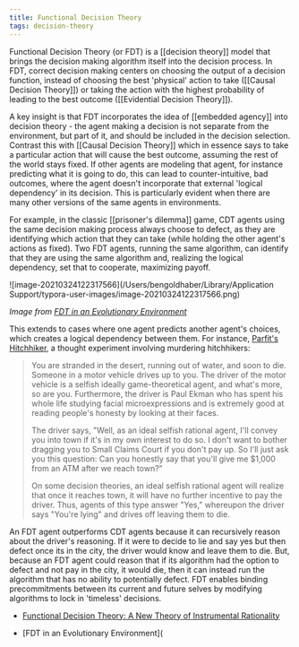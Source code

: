 ```yaml
---
title: Functional Decision Theory
tags: decision-theory
---
```


Functional Decision Theory (or FDT) is a [[decision theory]] model that brings the decision making algorithm itself into the decision process. In FDT, correct decision making centers on choosing the output of a decision function, instead of choosing the best 'physical' action to take ([[Causal Decision Theory]]) or taking the action with the highest probability of leading to the best outcome ([[Evidential Decision Theory]]). 

A key insight is that FDT incorporates the idea of [[embedded agency]] into decision theory - the agent making a decision is not separate from the environment, but part of it, and should be included in the decision selection. Contrast this with [[Causal Decision Theory]] which in essence says to take a particular action that will cause the best outcome, assuming the rest of the world stays fixed. If other agents are modeling that agent, for instance predicting what it is going to do, this can lead to counter-intuitive, bad outcomes, where the agent doesn't incorporate that external 'logical dependency' in its decision. This is particularly evident when there are many other versions of the same agents in environments.

For example, in the classic [[prisoner's dilemma]] game, CDT agents using the same decision making process always choose to defect, as they are identifying which action that they can take (while holding the other agent's actions as fixed). Two FDT agents, running the same algorithm, can identify that they are using the same algorithm and, realizing the logical dependency, set that to cooperate, maximizing payoff.

![image-20210324122317566](/Users/bengoldhaber/Library/Application Support/typora-user-images/image-20210324122317566.png)

*Image from [FDT in an Evolutionary Environment](https://arxiv.org/pdf/2005.05154.pdf)*

This extends to cases where one agent predicts another agent's choices, which creates a logical dependency between them. For instance, [Parfit's Hitchhiker](https://arbital.com/p/parfits_hitchhiker/), a thought experiment involving murdering hitchhikers:

> You are stranded in the desert, running out of water, and soon to die. Someone in a motor vehicle drives up to you. The driver of the motor vehicle is a selfish ideally game-theoretical agent, and what's more, so are you. Furthermore, the driver is Paul Ekman who has spent his whole life studying facial microexpressions and is extremely good at reading people's honesty by looking at their faces.
>
> The driver says, "Well, as an ideal selfish rational agent, I'll convey you into town if it's in my own interest to do so. I don't want to bother dragging you to Small Claims Court if you don't pay up. So I'll just ask you this question: Can you honestly say that you'll give me $1,000 from an ATM after we reach town?"
>
> On some decision theories, an ideal selfish rational agent will realize that once it reaches town, it will have no further incentive to pay the driver. Thus, agents of this type answer "Yes," whereupon the driver says "You're lying" and drives off leaving them to die.

An FDT agent outperforms CDT agents because it can recursively reason about the driver's reasoning. If it were to decide to lie and say yes but then defect once its in the city, the driver would know and leave them to die. But, because an FDT agent could reason that if its algorithm had the option to defect and not pay in the city, it would die, then it can instead run the algorithm that has no ability to potentially defect. FDT enables binding precommitments between its current and future selves by modifying algorithms to lock in 'timeless' decisions. 



- [Functional Decision Theory: A New Theory of Instrumental Rationality](https://arxiv.org/pdf/1710.05060.pdf) 

- [FDT in an Evolutionary Environment](